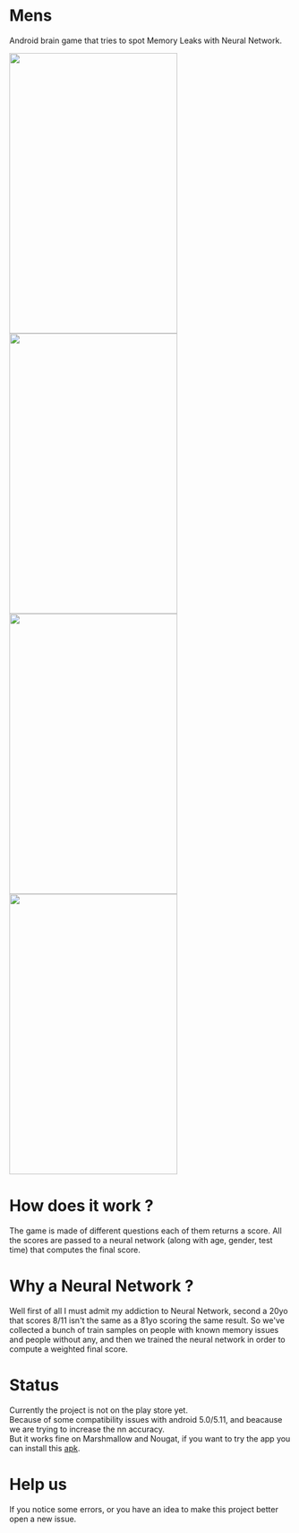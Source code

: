# Mens
Android brain game that tries to spot Memory Leaks with Neural Network.

<img src="https://user-images.githubusercontent.com/17238972/29034008-224e4d32-7b97-11e7-89b2-e9e57f411e35.png" width=300 height=500 /> <img src="https://user-images.githubusercontent.com/17238972/29034010-2250316a-7b97-11e7-9a03-2c6fb02f5b11.png" width=300 height=500 />
<br />
<img src="https://user-images.githubusercontent.com/17238972/29034009-224ecdf2-7b97-11e7-8870-10d82d5487ab.png" width=300 height=500/> <img src="https://user-images.githubusercontent.com/17238972/29034007-22265dfe-7b97-11e7-9a7d-b4cb7899833e.png" width=300 height=500/>
<br />

# How does it work ?
The game is made of different questions each of them returns a score. All the scores are passed to a neural network (along with age, gender, test time) that computes the final score.

# Why a Neural Network ?
Well first of all I must admit my addiction to Neural Network, second a 20yo that scores 8/11 isn't the same as a 81yo scoring the same result. So we've collected a bunch of train samples on people with known memory issues and people without any, and  then we trained the neural network in order to compute a weighted final score.

# Status
Currently the project is not on the play store yet. <br />Because of some compatibility issues with android 5.0/5.11, and beacause we are trying to increase the nn accuracy.<br />
But it works fine on Marshmallow and Nougat, if you want to try the app you can install this <a href="https://github.com/PiSimo/Mens/raw/master/apk/app-flavorRelease-release.apk">apk</a>.<br/>

# Help us
If you notice some errors, or you have an idea to make this project better open a new issue.<br />


